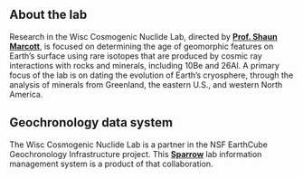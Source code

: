 ## About the lab

Research in the Wisc Cosmogenic Nuclide Lab, directed by [**Prof. Shaun Marcott**](http://proglacial.com/), is focused on determining the age of geomorphic features on Earth’s surface using rare isotopes that are produced by cosmic ray interactions with rocks and minerals, including 10Be and 26Al. A primary focus of the lab is on dating the evolution of Earth’s cryosphere, through the analysis of minerals from Greenland, the eastern U.S., and western North America.

## Geochronology data system

The Wisc Cosmogenic Nuclide Lab is a partner in the
NSF EarthCube Geochronology Infrastructure project. This
[**Sparrow**](https://sparrow-data.org) lab information management system
is a product of that collaboration.
